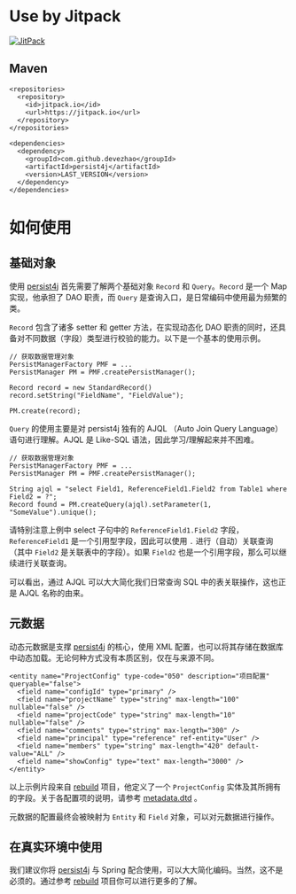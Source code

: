 # Use by Jitpack

[![JitPack](https://jitpack.io/v/devezhao/persist4j.svg)](https://jitpack.io/#devezhao/persist4j)

## Maven

```
<repositories>
  <repository>
    <id>jitpack.io</id>
    <url>https://jitpack.io</url>
  </repository>
</repositories>

<dependencies>
  <dependency>
    <groupId>com.github.devezhao</groupId>
    <artifactId>persist4j</artifactId>
    <version>LAST_VERSION</version>
  </dependency>
</dependencies>
```

# 如何使用

## 基础对象

使用 [persist4j](https://github.com/devezhao/persist4j) 首先需要了解两个基础对象 `Record` 和 `Query`。`Record` 是一个 Map 实现，他承担了 DAO 职责，而 `Query` 是查询入口，是日常编码中使用最为频繁的类。

`Record` 包含了诸多 setter 和 getter 方法，在实现动态化 DAO 职责的同时，还具备对不同数据（字段）类型进行校验的能力。以下是一个基本的使用示例。

```
// 获取数据管理对象
PersistManagerFactory PMF = ...
PersistManager PM = PMF.createPersistManager();

Record record = new StandardRecord()
record.setString("FieldName", "FieldValue");

PM.create(record);
```


`Query` 的使用主要是对 persist4j 独有的 AJQL （Auto Join Query Language）语句进行理解。AJQL 是 Like-SQL 语法，因此学习/理解起来并不困难。

```
// 获取数据管理对象
PersistManagerFactory PMF = ...
PersistManager PM = PMF.createPersistManager();

String ajql = "select Field1, ReferenceField1.Field2 from Table1 where Field2 = ?";
Record found = PM.createQuery(ajql).setParameter(1, "SomeValue").unique();
```

请特别注意上例中 select 子句中的 `ReferenceField1.Field2` 字段，`ReferenceField1` 是一个引用型字段，因此可以使用 `.` 进行（自动）关联查询（其中 `Field2` 是关联表中的字段）。如果 `Field2` 也是一个引用字段，那么可以继续进行关联查询。 

可以看出，通过 AJQL 可以大大简化我们日常查询 SQL 中的表关联操作，这也正是 AJQL 名称的由来。


## 元数据

动态元数据是支撑 [persist4j](https://github.com/devezhao/persist4j) 的核心，使用 XML 配置，也可以将其存储在数据库中动态加载。无论何种方式没有本质区别，仅在与来源不同。

```
<entity name="ProjectConfig" type-code="050" description="项目配置" queryable="false">
  <field name="configId" type="primary" />
  <field name="projectName" type="string" max-length="100" nullable="false" />
  <field name="projectCode" type="string" max-length="10" nullable="false" />
  <field name="comments" type="string" max-length="300" />
  <field name="principal" type="reference" ref-entity="User" />
  <field name="members" type="string" max-length="420" default-value="ALL" />
  <field name="showConfig" type="text" max-length="3000" />
</entity>
```

以上示例片段来自 [rebuild](https://github.com/getrebuild/rebuild/) 项目，他定义了一个 `ProjectConfig` 实体及其所拥有的字段。关于各配置项的说明，请参考 [metadata.dtd](https://github.com/devezhao/persist4j/blob/master/src/main/resources/metadata.dtd) 。

元数据的配置最终会被映射为 `Entity` 和 `Field` 对象，可以对元数据进行操作。


## 在真实环境中使用

我们建议你将 [persist4j](https://github.com/devezhao/persist4j) 与 Spring 配合使用，可以大大简化编码。当然，这不是必须的。通过参考 [rebuild](https://github.com/getrebuild/rebuild/blob/master/src/main/resources/application-ctx.xml#L47) 项目你可以进行更多的了解。
